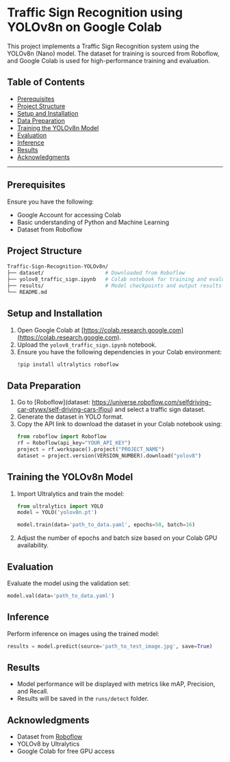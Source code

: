 

# Traffic Sign Recognition using YOLOv8n on Google Colab

This project implements a Traffic Sign Recognition system using the YOLOv8n (Nano) model. The dataset for training is sourced from Roboflow, and Google Colab is used for high-performance training and evaluation.

## Table of Contents
- [Prerequisites](#prerequisites)
- [Project Structure](#project-structure)
- [Setup and Installation](#setup-and-installation)
- [Data Preparation](#data-preparation)
- [Training the YOLOv8n Model](#training-the-yolov8n-model)
- [Evaluation](#evaluation)
- [Inference](#inference)
- [Results](#results)
- [Acknowledgments](#acknowledgments)

---

## Prerequisites
Ensure you have the following:
- Google Account for accessing Colab
- Basic understanding of Python and Machine Learning
- Dataset from Roboflow

## Project Structure
```bash
Traffic-Sign-Recognition-YOLOv8n/
├── dataset/                    # Downloaded from Roboflow
├── yolov8_traffic_sign.ipynb   # Colab notebook for training and evaluation
├── results/                    # Model checkpoints and output results
└── README.md
```

## Setup and Installation
1. Open Google Colab at [https://colab.research.google.com](https://colab.research.google.com).
2. Upload the `yolov8_traffic_sign.ipynb` notebook.
3. Ensure you have the following dependencies in your Colab environment:
    ```bash
    !pip install ultralytics roboflow
    ```

## Data Preparation
1. Go to [Roboflow](dataset: https://universe.roboflow.com/selfdriving-car-qtywx/self-driving-cars-lfjou) and select a traffic sign dataset.
2. Generate the dataset in YOLO format.
3. Copy the API link to download the dataset in your Colab notebook using:
    ```python
    from roboflow import Roboflow
    rf = Roboflow(api_key="YOUR_API_KEY")
    project = rf.workspace().project("PROJECT_NAME")
    dataset = project.version(VERSION_NUMBER).download("yolov8")
    ```

## Training the YOLOv8n Model
1. Import Ultralytics and train the model:
    ```python
    from ultralytics import YOLO
    model = YOLO('yolov8n.pt')

    model.train(data='path_to_data.yaml', epochs=50, batch=16)
    ```
2. Adjust the number of epochs and batch size based on your Colab GPU availability.

## Evaluation
Evaluate the model using the validation set:
```python
model.val(data='path_to_data.yaml')
```

## Inference
Perform inference on images using the trained model:
```python
results = model.predict(source='path_to_test_image.jpg', save=True)
```

## Results
- Model performance will be displayed with metrics like mAP, Precision, and Recall.
- Results will be saved in the `runs/detect` folder.

## Acknowledgments
- Dataset from [Roboflow](https://www.roboflow.com/)
- YOLOv8 by Ultralytics
- Google Colab for free GPU access


